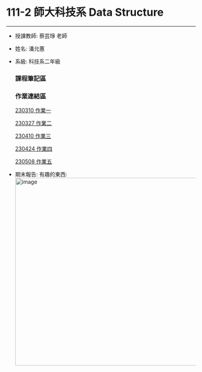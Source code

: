 # 111-2 師大科技系 Data Structure
---
  * 授課教師: 蔡芸琤 老師
  * 姓名: 潘允蕙
  * 系級: 科技系二年級
      ### 課程筆記區
      ### 作業連結區
       [230310 作業一](https://youtu.be/D1S4DjNQAMI)
       
       [230327 作業二](https://youtu.be/ZJXO3cm8vLg)
       
       [230410 作業三](https://youtu.be/GWwuRbQH23M)
       
       [230424 作業四](https://youtu.be/VqA23OJH000)
       
       [230508 作業五](https://youtu.be/bY0PslNCEJk)
  * 期末報告:
      有趣的東西:<img width="499" alt="image" src="https://github.com/PYH1107/DS/assets/93831321/19fe5ff8-58ee-4a0c-b50b-ab3729e7ae0e">

